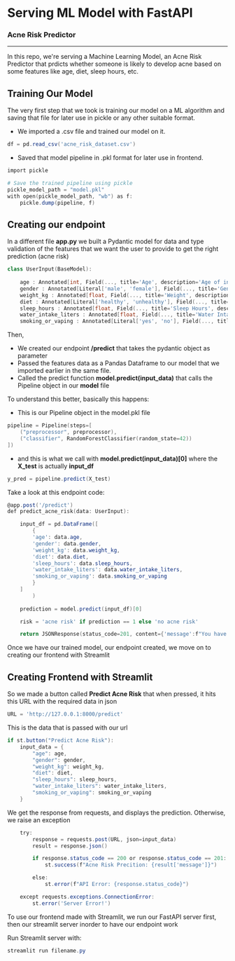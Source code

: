 # Serving ML Model with FastAPI
### Acne Risk Predictor

---------------------

In this repo, we're serving a Machine Learning Model, an Acne Risk Predictor that prdicts whether someone is likely to develop acne based on some features like age, diet, sleep hours, etc.

## Training Our Model

The very first step that we took is training our model on a ML algorithm and saving that file for later use in pickle or any other suitable format. 

- We imported a .csv file and trained our model on it. 
```powershell
df = pd.read_csv('acne_risk_dataset.csv')
```
- Saved that model pipeline in .pkl format for later use in frontend.
```powershell
import pickle

# Save the trained pipeline using pickle
pickle_model_path = "model.pkl"
with open(pickle_model_path, "wb") as f:
    pickle.dump(pipeline, f)
```

## Creating our endpoint

In a different file **app.py** we built a Pydantic model for data and type validation of the features that we want the user to provide to get the right prediction (acne risk)

```powershell
class UserInput(BaseModel):
    
    age : Annotated[int, Field(..., title='Age', description='Age of individual', gt=0, lt=130)]
    gender : Annotated[Literal['male', 'female'], Field(..., title='Gender', description='Gender of individual')]
    weight_kg : Annotated[float, Field(..., title='Weight', description='Weight of individual (in Kgs)', gt=0)]
    diet : Annotated[Literal['healthy', 'unhealthy'], Field(..., title='Diet', description='Diet that you take', examples=['healthy', 'unhealthy'])]
    sleep_hours : Annotated[float, Field(..., title='Sleep Hours', description='How many hours do you sleep?', gt=0)]
    water_intake_liters : Annotated[float, Field(..., title='Water Intake', description='Water Intake (in liters)')]
    smoking_or_vaping : Annotated[Literal['yes', 'no'], Field(..., title='Smoke or Vape', description='Do you smoke or vape?', examples=['yes', 'no'])]
```
Then, <br>
- We created our endpoint **/predict** that takes the pydantic object as parameter
- Passed the features data as a Pandas Dataframe to our model that we imported earlier in the same file.
- Called the predict function **model.predict(input_data)** that calls the Pipeline object in our **model** file

To understand this better, basically this happens: <br>
- This is our Pipeline object in the model.pkl file

```powershell
pipeline = Pipeline(steps=[
    ("preprocessor", preprocessor),
    ("classifier", RandomForestClassifier(random_state=42))
])
```

- and this is what we call with **model.predict(input_data)[0]** where the **X_test** is actually **input_df**

```powershell
y_pred = pipeline.predict(X_test)
```

Take a look at this endpoint code:

```powershell
@app.post('/predict')
def predict_acne_risk(data: UserInput):

    input_df = pd.DataFrame([
        {
        'age': data.age,
        'gender': data.gender,
        'weight_kg': data.weight_kg,
        'diet': data.diet,
        'sleep_hours': data.sleep_hours,
        'water_intake_liters': data.water_intake_liters,
        'smoking_or_vaping': data.smoking_or_vaping
        }
    ]
        )
    
    prediction = model.predict(input_df)[0]

    risk = 'acne risk' if prediction == 1 else 'no acne risk'

    return JSONResponse(status_code=201, content={'message':f"You have {risk}."})
```

Once we have our trained model, our endpoint created, we move on to creating our frontend with Streamlit

## Creating Frontend with Streamlit

So we made a button called **Predict Acne Risk** that when pressed, it hits this URL with the required data in json

```powershell
URL = 'http://127.0.0.1:8000/predict'
```

This is the data that is passed with our url

```powershell
if st.button("Predict Acne Risk"):
    input_data = {
        "age": age,
        "gender": gender,
        "weight_kg": weight_kg,
        "diet": diet,
        "sleep_hours": sleep_hours,
        "water_intake_liters": water_intake_liters,
        "smoking_or_vaping": smoking_or_vaping
    }
```

We get the response from requests, and displays the prediction. Otherwise, we raise an exception

```powershell
    try:
        response = requests.post(URL, json=input_data)
        result = response.json()

        if response.status_code == 200 or response.status_code == 201:
            st.success(f"Acne Risk Precition: {result['message']}")

        else:
            st.error(f"API Error: {response.status_code}")

    except requests.exceptions.ConnectionError:
        st.error('Server Error!')
```

To use our frontend made with Streamlit, we run our FastAPI server first, then our streamlit server inorder to have our endpoint work

Run Streamlit server with:

```powershell
streamlit run filename.py
```
